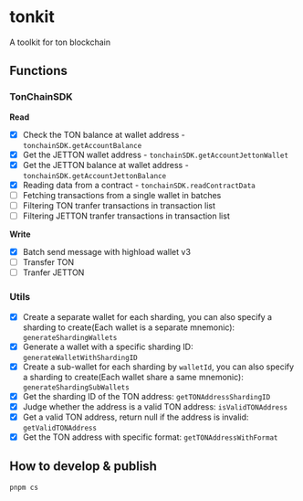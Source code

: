 # tonkit
A toolkit for ton blockchain

## Functions

### TonChainSDK
**Read**
- [x] Check the TON balance at wallet address - `tonchainSDK.getAccountBalance`
- [x] Get the JETTON wallet address - `tonchainSDK.getAccountJettonWallet` 
- [x] Get the JETTON balance at wallet address - `tonchainSDK.getAccountJettonBalance`
- [x] Reading data from a contract - `tonchainSDK.readContractData`
- [ ] Fetching transactions from a single wallet in batches
- [ ] Filtering TON tranfer transactions in transaction list
- [ ] Filtering JETTON tranfer transactions in transaction list

**Write**

- [x] Batch send message with highload wallet v3
- [ ] Transfer TON
- [ ] Tranfer JETTON

### Utils
- [x] Create a separate wallet for each sharding, you can also specify a sharding to create(Each wallet is a separate mnemonic): `generateShardingWallets`
- [x] Generate a wallet with a specific sharding ID: `generateWalletWithShardingID`
- [x] Create a sub-wallet for each sharding by `walletId`, you can also specify a sharding to create(Each wallet share a same mnemonic): `generateShardingSubWallets`
- [x] Get the sharding ID of the TON address: `getTONAddressShardingID`
- [x] Judge whether the address is a valid TON address: `isValidTONAddress`
- [x] Get a valid TON address, return null if the address is invalid: `getValidTONAddress`
- [x] Get the TON address with specific format: `getTONAddressWithFormat`

## How to develop & publish
```bash
pnpm cs
```